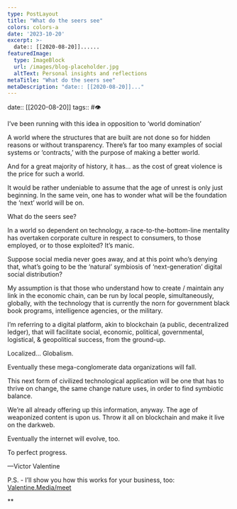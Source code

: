 ```yaml
---
type: PostLayout
title: "What do the seers see"
colors: colors-a
date: '2023-10-20'
excerpt: >-
  date:: [[2020-08-20]]......
featuredImage:
  type: ImageBlock
  url: /images/blog-placeholder.jpg
  altText: Personal insights and reflections
metaTitle: "What do the seers see"
metaDescription: "date:: [[2020-08-20]]..."
---
```

date:: [[2020-08-20]]
tags:: #👁

I’ve been running with this idea in opposition to ‘world domination’

A world where the structures that are built are not done so for hidden reasons or without transparency. There’s far too many examples of social systems or ‘contracts,’ with the purpose of making a better world.

And for a great majority of history, it has… as the cost of great violence is the price for such a world.

It would be rather undeniable to assume that the age of unrest is only just beginning. In the same vein, one has to wonder what will be the foundation the ‘next’ world will be on.

What do the seers see?

In a world so dependent on technology, a race-to-the-bottom-line mentality has overtaken corporate culture in respect to consumers, to those employed, or to those exploited? It’s manic.

Suppose social media never goes away, and at this point who’s denying that, what’s going to be the ‘natural’ symbiosis of ‘next-generation’ digital social distribution?

My assumption is that those who understand how to create / maintain any link in the economic chain, can be run by local people, simultaneously, globally, with the technology that is currently the norn for government black book programs, intelligence agencies, or the military.

I’m referring to a digital platform, akin to blockchain (a public, decentralized ledger), that will facilitate social, economic, political, governmental, logistical, & geopolitical success, from the ground-up.

Localized... Globalism.

Eventually these mega-conglomerate data organizations will fall.

This next form of civilized technological application will be one that has to thrive on change, the same change nature uses, in order to find symbiotic balance.

We’re all already offering up this information, anyway. The age of weaponized content is upon us. Throw it all on blockchain and make it live on the darkweb. 

Eventually the internet will evolve, too.

To perfect progress.

—Victor Valentine

P.S. - I’ll show you how this works for your business, too: [Valentine.Media/meet](http://www.valentine.media/meet)

**